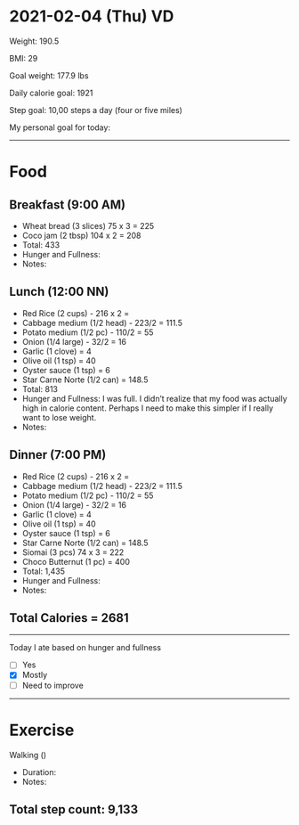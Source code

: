 # 2021-02-04 (Thu) VD

Weight: 190.5

BMI: 29

Goal weight: 177.9 lbs

Daily calorie goal: 1921

Step goal: 10,00 steps a day (four or five miles)

My personal goal for today:

---

# Food

## Breakfast (9:00 AM)

- Wheat bread (3 slices) 75 x 3 = 225
- Coco jam (2 tbsp) 104 x 2 = 208
- Total: 433
- Hunger and Fullness:
- Notes:

## Lunch (12:00 NN)

- Red Rice (2 cups) - 216 x 2 =
- Cabbage medium (1/2 head) - 223/2 = 111.5
- Potato medium (1/2 pc) - 110/2 = 55
- Onion (1/4 large) - 32/2 = 16
- Garlic (1 clove) = 4
- Olive oil (1 tsp) = 40
- Oyster sauce (1 tsp) = 6
- Star Carne Norte (1/2 can) = 148.5
- Total: 813
- Hunger and Fullness: I was full. I didn’t realize that my food was actually high in calorie content. Perhaps I need to make this simpler if I really want to lose weight.
- Notes:

## Dinner (7:00 PM)

- Red Rice (2 cups) - 216 x 2 =
- Cabbage medium (1/2 head) - 223/2 = 111.5
- Potato medium (1/2 pc) - 110/2 = 55
- Onion (1/4 large) - 32/2 = 16
- Garlic (1 clove) = 4
- Olive oil (1 tsp) = 40
- Oyster sauce (1 tsp) = 6
- Star Carne Norte (1/2 can) = 148.5
- Siomai (3 pcs) 74 x 3 = 222
- Choco Butternut (1 pc) = 400
- Total: 1,435
- Hunger and Fullness:
- Notes:

## Total Calories = 2681

---

Today I ate based on hunger and fullness

- [ ] Yes
- [x] Mostly
- [ ] Need to improve

---

# Exercise

Walking ()

- Duration:
- Notes:

## Total step count: 9,133

